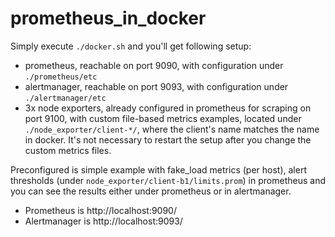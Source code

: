 # prometheus_in_docker

Simply execute `./docker.sh` and you'll get following setup:
* prometheus, reachable on port 9090, with configuration under `./prometheus/etc`
* alertmanager, reachable on port 9093, with configuration under `./alertmanager/etc`
* 3x node exporters, already configured in prometheus for scraping on port 9100, with custom file-based metrics examples, located under `./node_exporter/client-*/`, where the client's name matches the name in docker. It's not necessary to restart the setup after you change the custom metrics files.

Preconfigured is simple example with fake_load metrics (per host), alert thresholds (under `node_exporter/client-b1/limits.prom`) in prometheus and you can see the results either under prometheus or in alertmanager.

* Prometheus is http://localhost:9090/
* Alertmanager is http://localhost:9093/
